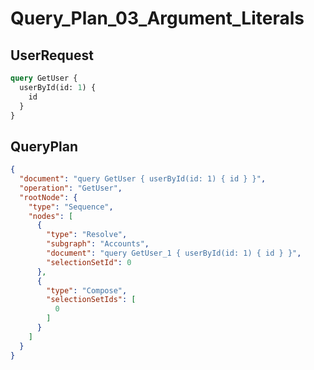 # Query_Plan_03_Argument_Literals

## UserRequest

```graphql
query GetUser {
  userById(id: 1) {
    id
  }
}
```

## QueryPlan

```json
{
  "document": "query GetUser { userById(id: 1) { id } }",
  "operation": "GetUser",
  "rootNode": {
    "type": "Sequence",
    "nodes": [
      {
        "type": "Resolve",
        "subgraph": "Accounts",
        "document": "query GetUser_1 { userById(id: 1) { id } }",
        "selectionSetId": 0
      },
      {
        "type": "Compose",
        "selectionSetIds": [
          0
        ]
      }
    ]
  }
}
```

